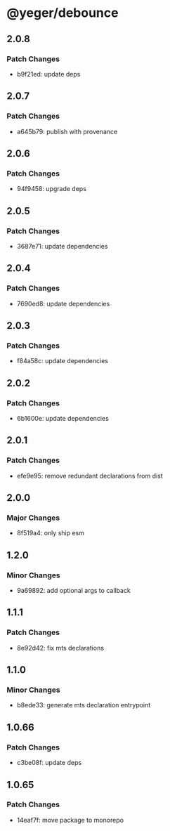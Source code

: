 # @yeger/debounce

## 2.0.8

### Patch Changes

- b9f21ed: update deps

## 2.0.7

### Patch Changes

- a645b79: publish with provenance

## 2.0.6

### Patch Changes

- 94f9458: upgrade deps

## 2.0.5

### Patch Changes

- 3687e71: update dependencies

## 2.0.4

### Patch Changes

- 7690ed8: update dependencies

## 2.0.3

### Patch Changes

- f84a58c: update dependencies

## 2.0.2

### Patch Changes

- 6b1600e: update dependencies

## 2.0.1

### Patch Changes

- efe9e95: remove redundant declarations from dist

## 2.0.0

### Major Changes

- 8f519a4: only ship esm

## 1.2.0

### Minor Changes

- 9a69892: add optional args to callback

## 1.1.1

### Patch Changes

- 8e92d42: fix mts declarations

## 1.1.0

### Minor Changes

- b8ede33: generate mts declaration entrypoint

## 1.0.66

### Patch Changes

- c3be08f: update deps

## 1.0.65

### Patch Changes

- 14eaf7f: move package to monorepo
